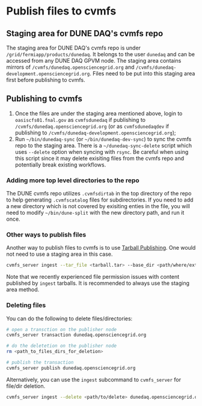 # Publish files to cvmfs

## Staging area for DUNE DAQ's cvmfs repo

The staging area for DUNE DAQ's cvmfs repo is under `/grid/fermiapp/products/dunedaq`. It belongs to the user `dunedaq` and can be accessed from any DUNE DAQ GPVM node. The staging area contains mirrors of `/cvmfs/dunedaq.opensciencegrid.org` and `/cvmfs/dunedaq-development.opensciencegrid.org`. Files need to be put into this staging area first before publishing to cvmfs.

## Publishing to cvmfs

1. Once the files are under the staging area mentioned above, login to `oasiscfs01.fnal.gov` as `cvmfsdunedaq` if publishing to `/cvmfs/dunedaq.opensciencegrid.org` (or as `cvmfsdunedaqdev` if publishing to `/cvmfs/dunedaq-development.opensciencegrid.org`);
2. Run `~/bin/dunedaq-sync` (or `~/bin/dunedaq-dev-sync`) to sync the cvmfs repo to the staging area. There is a `~/dunedaq-sync-delete` script which uses `--delete` option when syncing with `rsync`. Be careful when using this script since it may delete exisiting files from the cvmfs repo and potentially break existing workflows.

### Adding more top level directories to the repo

The DUNE cvmfs repo utilizes `.cvmfsdirtab` in the top directory of the repo to help generating `.cvmfscatalog` files for subdirectories. If you need to add a new directory which is not covered by exisiting enties in the file, you will need to modify `~/bin/dune-split` with the new directory path, and run it once.

### Other ways to publish files

Another way to publish files to cvmfs is to use [Tarball Publishing](https://cvmfs.readthedocs.io/en/stable/cpt-repo.html#tarball-publishing). One would not need to use a staging area in this case.

```bash
cvmfs_server ingest --tar_file <tarball.tar> --base_dir <path/where/extract/> dune.opensciencegrid.org
```

Note that we recently experienced file permission issues with content published by `ingest` tarballs. It is recommended to always use the staging area method.

### Deleting files

You can do the following to delete files/directories:

```bash
# open a transction on the publisher node
cvmfs_server transaction dunedaq.opensciencegrid.org

# do the deletetion on the publisher node
rm <path_to_files_dirs_for_deletion>

# publish the transaction
cvmfs_server publish dunedaq.opensciencegrid.org
```

Alternatively, you can use the `ingest` subcommand to `cvmfs_server` for file/dir deletion.

```bash
cvmfs_server ingest --delete <path/to/delete> dunedaq.opensciencegrid.org

```






 

